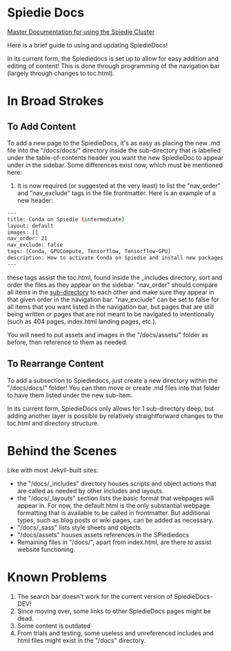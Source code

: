 # Spiedie Docs
[Master Documentation for using the Spiedie Cluster](https://binghamtonuniversity.github.io/SpiedieDocs/)


Here is a brief guide to using and updating SpiedieDocs!

In its current form, the Spiediedocs is set up to allow for easy addition and editing of content! This is done through programming of the navigation bar (largely through changes to toc.html).

# In Broad Strokes

## To Add Content

To add a new page to the SpiedieDocs, it's as easy as placing the new .md file into the "/docs/docs/" directory inside the sub-directory that is labelled under the table-of-contents header you want the new SpiedieDoc to appear under in the sidebar. Some differences exist now, which must be mentioned here:

1. It is now required (or suggested at the very least) to list the "nav_order" and "nav_exclude" tags in the file frontmatter. Here is an example of a new header:

```bash
--- 
title: Conda on Spiedie (intermediate)
layout: default 
images: []
nav_order: 21
nav_exclude: false
tags: [Conda, GPUCompute, Tensorflow, Tensorflow-GPU]
description: How to activate Conda on Spiedie and install new packages
---
```
these tags assist the toc.html, found inside the  _includes directory, sort and order the files as they appear on the sidebar. "nav_order" should compare all items in the <u>sub-directory</u> to each other and make sure they appear in that given order in the navigation bar. "nav_exclude" can be set to false for all items that you want listed in the navigation bar, but pages that are still being written or pages that are not meant to be navigated to intentionally (such as 404 pages, index.html landing pages, etc.).

You will need to put assets and images in the "/docs/assets/" folder as before, then reference to them as needed.

## To Rearrange Content

To add a subsection to Spiediedocs, just create a new directory within the "/docs/docs/" folder! You can then move or create .md files into that folder to have them listed under the new sub-item. 

In its current form, SpiedieDocs only allows for 1 sub-directory deep, but adding another layer is possible by relatively straightforward changes to the toc.html and directory structure.

# Behind the Scenes

Like with most Jekyll-built sites:
- the "/docs/_includes" directory houses scripts and object actions that are called as needed by other includes and layouts.
- the "/docs/_layouts" section lists the basic format that webpages will appear in. For now, the default.html is the only substantial webpage formatting that is available to be called in frontmatter. But additional types, such as blog posts or wiki pages, can be added as necessary.
- "/docs/_sass" lists style sheets and objects.
- "/docs/assets" houses assets references in the SPiediedocs
- Remaining files in "/docs/", apart from index.html, are there to assist website functioning.

# Known Problems

1. The search bar doesn't work for the current version of SpiedieDocs-DEV!
2. Since moving over, some links to other SpiedieDocs pages might be dead.
3. Some content is outdated
4. From trials and testing, some useless and unreferenced includes and html files might exist in the "/docs" directory.